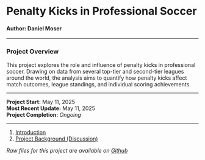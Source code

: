 # Penalty Kicks in Professional Soccer
#### Author: Daniel Moser  

***

### **Project Overview**  
This project explores the role and influence of penalty kicks in professional soccer. Drawing on data from several top-tier and second-tier leagues around the world, the analysis aims to quantify how penalty kicks affect match outcomes, league standings, and individual scoring achievements.

***

**Project Start:** May 11, 2025  
**Most Recent Update:** May 11, 2025  
**Project Completion:** *Ongoing*

***

1. [Introduction](https://rpubs.com/djmwa/pkintroduction)
1. [Project Background (Discussion)](https://rpubs.com/djmwa/pkbackground)

*Raw files for this project are available on [Github](https://github.com/djmwa/penaltykicks)*
